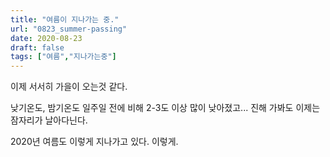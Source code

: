 ```yaml
---
title: "여름이 지나가는 중."
url: "0823_summer-passing"
date: 2020-08-23
draft: false
tags: ["여름","지나가는중"]
---
```

이제 서서히 가을이 오는것 같다.

낮기온도, 밤기온도 일주일 전에 비해 2-3도 이상 많이 낮아졌고...
진해 가봐도 이제는 잠자리가 날아다닌다.

2020년 여름도 이렇게 지나가고 있다. 이렇게.
